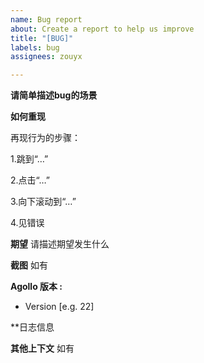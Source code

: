 ```yaml
---
name: Bug report
about: Create a report to help us improve
title: "[BUG]"
labels: bug
assignees: zouyx

---
```


**请简单描述bug的场景**


**如何重现**

再现行为的步骤：

1.跳到“…”

2.点击“…”

3.向下滚动到“…”

4.见错误

**期望**
请描述期望发生什么

**截图**
如有

**Agollo 版本 :**
 - Version [e.g. 22]

**日志信息

**其他上下文**
如有
